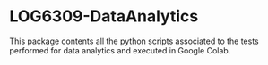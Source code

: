 # LOG6309-DataAnalytics
This package contents all the python scripts associated to the tests performed for data analytics and executed in Google Colab.
